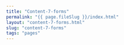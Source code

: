```yaml
---
title: "Content-7-forms"
permalink: "{{ page.fileSlug }}/index.html"
layout: "content-7-forms.html"
slug: "content-7-forms"
tags: "pages"
---
```



